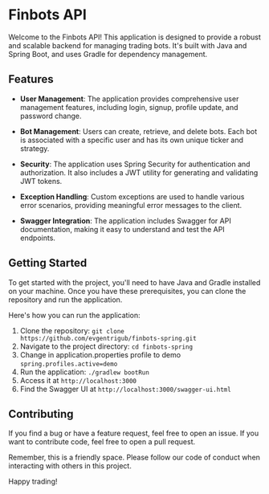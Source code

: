 # Finbots API

Welcome to the Finbots API!
This application is designed to provide a robust and scalable backend for managing trading bots. 
It's built with Java and Spring Boot, and uses Gradle for dependency management.

## Features

- **User Management**: The application provides comprehensive user management features, including login, signup, profile update, and password change.

- **Bot Management**: Users can create, retrieve, and delete bots. Each bot is associated with a specific user and has its own unique ticker and strategy.

- **Security**: The application uses Spring Security for authentication and authorization. It also includes a JWT utility for generating and validating JWT tokens.

- **Exception Handling**: Custom exceptions are used to handle various error scenarios, providing meaningful error messages to the client.

- **Swagger Integration**: The application includes Swagger for API documentation, making it easy to understand and test the API endpoints.

## Getting Started

To get started with the project, you'll need to have Java and Gradle installed on your machine. Once you have these prerequisites, you can clone the repository and run the application.

Here's how you can run the application:

1. Clone the repository: `git clone https://github.com/evgentrigub/finbots-spring.git`
2. Navigate to the project directory: `cd finbots-spring`
3. Change in application.properties profile to demo `spring.profiles.active=demo`
3. Run the application: `./gradlew bootRun`
4. Access it at `http://localhost:3000`
5. Find the Swagger UI at `http://localhost:3000/swagger-ui.html`

## Contributing

If you find a bug or have a feature request, feel free to open an issue. If you want to contribute code, feel free to open a pull request.

Remember, this is a friendly space. Please follow our code of conduct when interacting with others in this project.

Happy trading!